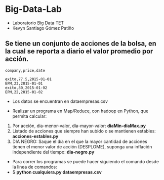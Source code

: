 # Big-Data-Lab
* Laboratorio Big Data TET
* Kevyn Santiago Gómez Patiño

## Se tiene un conjunto de acciones de la bolsa, en la cual se reporta a diario el valor promedio por acción.

    company,price,date

    exito,77.5,2015-01-01
    EPM,23,2015-01-01
    exito,80,2015-01-02
    EPM,22,2015-01-02
 
* Los datos se encuentran en dataempresas.csv

* Realizar un programa en Map/Reduce, con hadoop en Python, que permita calcular:

1. Por acción, dia-menor-valor, día-mayor-valor: **diaMin-diaMax.py**
2. Listado de acciones que siempre han subido o se mantienen estables: **acciones-estables.py**
3. DIA NEGRO: Saque el día en el que la mayor cantidad de acciones tienen el menor valor de acción (DESPLOME), suponga una inflación independiente del tiempo: **dia-negro.py**

* Para correr los programas se puede hacer siguiendo el comando desde la linea de comandos: 
* $ **python cualquiera.py dataempresas.csv**


